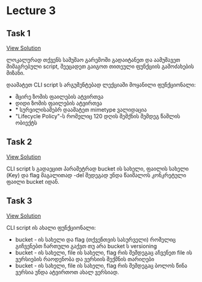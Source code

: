 # Lecture 3

## Task 1

[View Solution](task_1)

ლოკალურად თქვენს სამუშაო გარემოში გადაიტანეთ და აამუშავეთ მიმაგრებული script, შეეცადეთ გაიგოთ თითეული ფუნქციის გამოძახების მიზანი.

დაამატეთ CLI script ს არგუმენტებად ლექციაში მოყანილი ფუნქციონალი:

- მცირე ზომის ფაილების ატვირთვა
- დიდი ზომის ფაილების ატვირთვა
- \* სურვილისამებრ დაამატეთ mimetype ვალიდაცია
- "Lifecycle Policy"-ს რომელიც 120 დღის შემქნის შემდეგ წაშლის ობიექტს

## Task 2

[View Solution](task_2)

CLI script ს გადაეცით პარამეტრად bucket ის სახელი, ფაილის სახელი (Key) და flag მაგალითად -del შედეგად უნდა წაიშალოს კონკრეტული ფაილი bucket იდან.

## Task 3

[View Solution](task_3)

CLI script ის ახალი ფუნქციონალი:

- bucket - ის სახელი და flag (თქვენთვის სასურველი) რომელიც გიჩვენებთ ჩართული გაქვთ თუ არა bucket ს versioning
- bucket - ის სახელი, file ის სახელი, flag რის შემდეგაც აჩვენეთ file ის ვერსიების რაოდენობა და ვერსიის შექმნის თარიღები
- bucket - ის სახელი, file ის სახელი, flag რის შემდეგაც ბოლოს წინა ვერსია უნდა ატვირთოთ ახალ ვერსიად.
